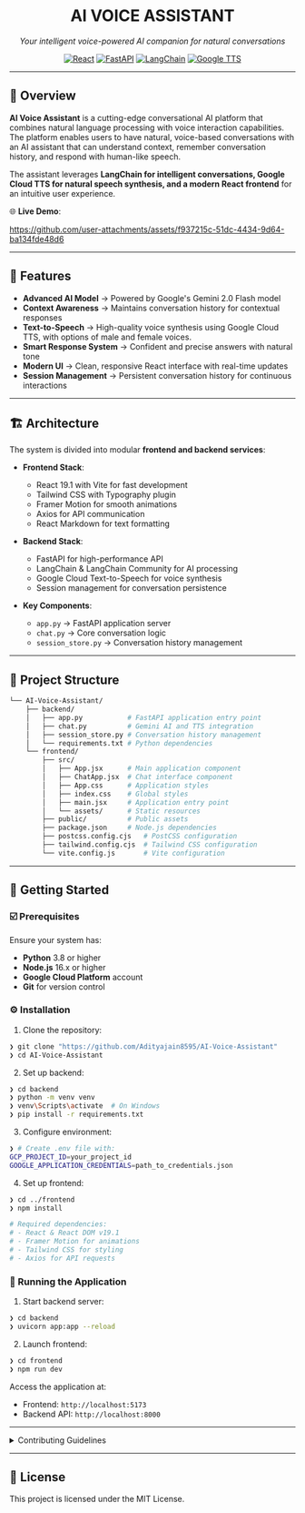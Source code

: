 <h1 align="center">AI VOICE ASSISTANT</h1>
<p align="center"><em>Your intelligent voice-powered AI companion for natural conversations</em></p>

<p align="center">
  <a href="https://reactjs.org/"><img src="https://img.shields.io/badge/React-19.1-blue.svg" alt="React"></a>
  <a href="https://fastapi.tiangolo.com/"><img src="https://img.shields.io/badge/FastAPI-Latest-009688.svg" alt="FastAPI"></a>
  <a href="https://python.langchain.com/"><img src="https://img.shields.io/badge/LangChain-Latest-2496ED.svg" alt="LangChain"></a>
  <a href="https://cloud.google.com/text-to-speech"><img src="https://img.shields.io/badge/Google_TTS-Latest-4285F4.svg" alt="Google TTS"></a>
</p>

---

## 📍 Overview

**AI Voice Assistant** is a cutting-edge conversational AI platform that combines natural language processing with voice interaction capabilities. The platform enables users to have natural, voice-based conversations with an AI assistant that can understand context, remember conversation history, and respond with human-like speech.

The assistant leverages **LangChain for intelligent conversations, Google Cloud TTS for natural speech synthesis, and a modern React frontend** for an intuitive user experience.

🌐 **Live Demo**:

https://github.com/user-attachments/assets/f937215c-51dc-4434-9d64-ba134fde48d6

---

## 👾 Features

- **Advanced AI Model** → Powered by Google's Gemini 2.0 Flash model
- **Context Awareness** → Maintains conversation history for contextual responses
- **Text-to-Speech** → High-quality voice synthesis using Google Cloud TTS, with options of male and female voices.
- **Smart Response System** → Confident and precise answers with natural tone
- **Modern UI** → Clean, responsive React interface with real-time updates
- **Session Management** → Persistent conversation history for continuous interactions

---

## 🏗 Architecture

The system is divided into modular **frontend and backend services**:

- **Frontend Stack**:
  - React 19.1 with Vite for fast development
  - Tailwind CSS with Typography plugin
  - Framer Motion for smooth animations
  - Axios for API communication
  - React Markdown for text formatting

- **Backend Stack**:
  - FastAPI for high-performance API
  - LangChain & LangChain Community for AI processing
  - Google Cloud Text-to-Speech for voice synthesis
  - Session management for conversation persistence

- **Key Components**:
  - `app.py` → FastAPI application server
  - `chat.py` → Core conversation logic
  - `session_store.py` → Conversation history management

---

## 📁 Project Structure

```sh
└── AI-Voice-Assistant/
    ├── backend/
    │   ├── app.py           # FastAPI application entry point
    │   ├── chat.py          # Gemini AI and TTS integration
    │   ├── session_store.py # Conversation history management
    │   └── requirements.txt # Python dependencies
    └── frontend/
        ├── src/
        │   ├── App.jsx      # Main application component
        │   ├── ChatApp.jsx  # Chat interface component
        │   ├── App.css      # Application styles
        │   ├── index.css    # Global styles
        │   ├── main.jsx     # Application entry point
        │   └── assets/      # Static resources
        ├── public/          # Public assets
        ├── package.json     # Node.js dependencies
        ├── postcss.config.cjs   # PostCSS configuration
        ├── tailwind.config.cjs  # Tailwind CSS configuration
        └── vite.config.js       # Vite configuration
```

---

## 🚀 Getting Started

### ☑️ Prerequisites

Ensure your system has:

- **Python** 3.8 or higher
- **Node.js** 16.x or higher
- **Google Cloud Platform** account
- **Git** for version control

### ⚙️ Installation

1. Clone the repository:
```sh
❯ git clone "https://github.com/Adityajain8595/AI-Voice-Assistant"
❯ cd AI-Voice-Assistant
```

2. Set up backend:
```sh
❯ cd backend
❯ python -m venv venv
❯ venv\Scripts\activate  # On Windows
❯ pip install -r requirements.txt
```

3. Configure environment:
```sh
❯ # Create .env file with:
GCP_PROJECT_ID=your_project_id
GOOGLE_APPLICATION_CREDENTIALS=path_to_credentials.json
```

4. Set up frontend:
```sh
❯ cd ../frontend
❯ npm install

# Required dependencies:
# - React & React DOM v19.1
# - Framer Motion for animations
# - Tailwind CSS for styling
# - Axios for API requests
```

### 🎯 Running the Application

1. Start backend server:
```sh
❯ cd backend
❯ uvicorn app:app --reload
```

2. Launch frontend:
```sh
❯ cd frontend
❯ npm run dev
```

Access the application at:
- Frontend: `http://localhost:5173`
- Backend API: `http://localhost:8000`

---

<details closed>
<summary>Contributing Guidelines</summary>

1. **Fork the Repository**: Start by forking the project
2. **Clone Locally**: 
   ```sh
   git clone <repository-url>
   ```
3. **Create a Branch**: 
   ```sh
   git checkout -b feature/amazing-feature
   ```
4. **Make Changes**: Implement your feature or fix
5. **Test**: Ensure your changes work as expected
6. **Submit PR**: Push changes and create a Pull Request

</details>

---

## 📝 License

This project is licensed under the MIT License.
